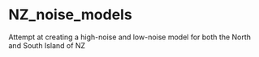 # NZ_noise_models
Attempt at creating a high-noise and low-noise model for both the North and South Island of NZ  
